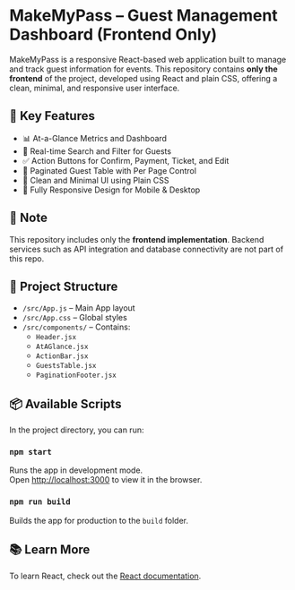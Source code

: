 # MakeMyPass – Guest Management Dashboard (Frontend Only)

MakeMyPass is a responsive React-based web application built to manage and track guest information for events. This repository contains **only the frontend** of the project, developed using React and plain CSS, offering a clean, minimal, and responsive user interface.

## 🎯 Key Features

- 📊 At-a-Glance Metrics and Dashboard
- 🔎 Real-time Search and Filter for Guests
- ✅ Action Buttons for Confirm, Payment, Ticket, and Edit
- 📄 Paginated Guest Table with Per Page Control
- 🎨 Clean and Minimal UI using Plain CSS
- 📱 Fully Responsive Design for Mobile & Desktop

## 🚧 Note

This repository includes only the **frontend implementation**. Backend services such as API integration and database connectivity are not part of this repo.

## 📁 Project Structure

- `/src/App.js` – Main App layout
- `/src/App.css` – Global styles
- `/src/components/` – Contains:
  - `Header.jsx`
  - `AtAGlance.jsx`
  - `ActionBar.jsx`
  - `GuestsTable.jsx`
  - `PaginationFooter.jsx`

## 📦 Available Scripts

In the project directory, you can run:

### `npm start`

Runs the app in development mode.  
Open [http://localhost:3000](http://localhost:3000) to view it in the browser.

### `npm run build`

Builds the app for production to the `build` folder.

## 📚 Learn More

To learn React, check out the [React documentation](https://reactjs.org/).

